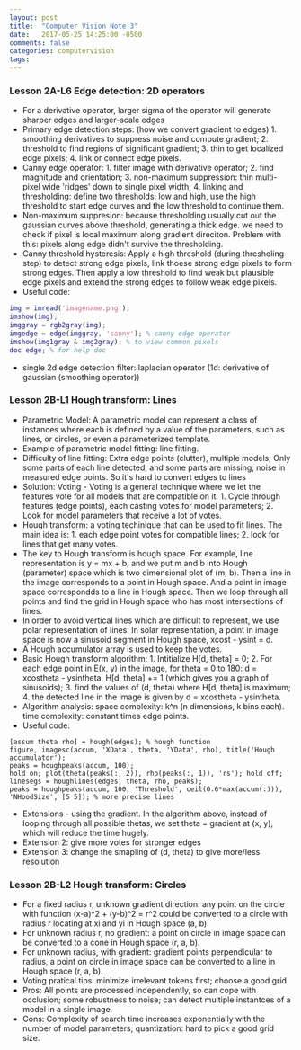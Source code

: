 ```yaml
---
layout: post
title:  "Computer Vision Note 3"
date:   2017-05-25 14:25:00 -0500
comments: false
categories: computervision
tags: 
---
```


### Lesson 2A-L6 Edge detection: 2D operators
- For a derivative operator, larger sigma of the operator will generate sharper edges and larger-scale edges
- Primary edge detection steps: (how we convert gradient to edges) 1. smoothing derivatives to suppress noise and compute gradient; 2. threshold to find regions of significant gradient; 3. thin to get localized edge pixels; 4. link or connect edge pixels.
- Canny edge operator: 1. filter image with derivative operator; 2. find magnitude and orientation; 3. non-maximum suppression: thin multi-pixel wide 'ridges' down to single pixel width; 4. linking and thresholding: define two thresholds: low and high, use the high threshold to start edge curves and the low threshold to continue them.
- Non-maximum suppresion: because thresholding usually cut out the gaussian curves above threshold, generating a thick edge. we need to check if pixel is local maximum along gradient direciton. Problem with this: pixels along edge didn't survive the thresholding.
- Canny threshold hysteresis: Apply a high threshold (during thresholing step) to detect strong edge pixels, link thoese strong edge pixels to form strong edges. Then apply a low threshold to find weak but plausible edge pixels and extend the strong edges to follow weak edge pixels.
- Useful code:
```matlab
img = imread('imagename.png');
imshow(img);
imggray = rgb2gray(img);
imgedge = edge(imggray, 'canny'); % canny edge operator
imshow(img1gray & img2gray); % to view common pixels
doc edge; % for help doc
```
- single 2d edge detection filter: laplacian operator (1d: derivative of gaussian (smoothing operator))

### Lesson 2B-L1 Hough transform: Lines
- Parametric Model: A parametric model can represent a class of instances where each is defined by a value of the parameters, such as lines, or circles, or even a parameterized template.
- Example of parametric model fitting: line fitting.
- Difficulty of line fitting: Extra edge points (clutter), multiple models; Only some parts of each line detected, and some parts are missing, noise in measured edge points. So it's hard to convert edges to lines
- Solution: Voting - Voting is a general technique where we let the features vote for all models that are compatible on it. 1. Cycle through features (edge points), each casting votes for model parameters; 2. Look for model parameters that receive a lot of votes.
- Hough transform: a voting techinique that can be used to fit lines. The main idea is: 1. each edge point votes for compatible lines; 2. look for lines that get many votes.
- The key to Hough transform is hough space. For example, line representation is y = mx + b, and we put m and b into Hough (parameter) space which is two dimensional plot of (m, b). Then a line in the image corresponds to a point in Hough space. And a point in image space correspondds to a line in Hough space. Then we loop through all points and find the grid in Hough space who has most intersections of lines.
- In order to avoid vertical lines which are difficult to represent, we use polar representation of lines. In solar representation, a point in image space is now a sinusoid segment in Hough space, xcost - ysint = d.
- A Hough accumulator array is used to keep the votes.
- Basic Hough transform algorithm: 1. Intitialize H[d, theta] = 0; 2. For each edge point in E(x, y) in the image, for theta = 0 to 180: d = xcostheta - ysintheta, H[d, theta] += 1 (which gives you a graph of sinusoids); 3. find the values of (d, theta) where H[d, theta] is maximum; 4. the detected line in the image is given by d = xcostheta - ysintheta.
- Algorithm analysis: space complexity: k^n (n dimensions, k bins each). time complexity: constant times edge points.
- Useful code: 
```
[assum theta rho] = hough(edges); % hough function
figure, imagesc(accum, 'XData', theta, 'YData', rho), title('Hough accumulator');
peaks = houghpeaks(accum, 100);
hold on; plot(theta(peaks(:, 2)), rho(peaks(:, 1)), 'rs'); hold off;
linesegs = houghlines(edges, theta, rho, peaks);
peaks = houghpeaks(accum, 100, 'Threshold', ceil(0.6*max(accum(:))), 'NHoodSize', [5 5]); % more precise lines
```
- Extensions - using the gradient. In the algorithm above, instead of looping through all possible thetas, we set theta = gradient at (x, y), which will reduce the time hugely.
- Extension 2: give more votes for stronger edges
- Extension 3: change the smapling of (d, theta) to give more/less resolution

### Lesson 2B-L2 Hough transform: Circles
- For a fixed radius r, unknown gradient direction: any point on the circle with function (x-a)^2 + (y-b)^2 = r^2 could be converted to a circle with radius r locating at xi and yi in Hough space (a, b).
- For unknown radius r, no gradient: a point on circle in image space can be converted to a cone in Hough space (r, a, b).
- For unknown radius, with gradient: gradient points perpendicular to radius, a point on circle in image space can be converted to a line in Hough space (r, a, b).
- Voting pratical tips: minimize irrelevant tokens first; choose a good grid
- Pros: All points are processed independently, so can cope with occlusion; some robustness to noise; can detect multiple instantces of a model in a single image.
- Cons: Complexity of search time increases exponentially with the number of model parameters; quantization: hard to pick a good grid size.
